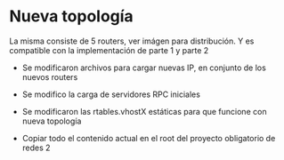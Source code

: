 # Nueva topología

La misma consiste de 5 routers, ver imágen para distribución.
Y es compatible con la implementación de parte 1 y parte 2

- Se modificaron archivos para cargar nuevas IP, en conjunto de los nuevos routers

- Se modifico la carga de servidores RPC iniciales

- Se modificaron las rtables.vhostX estáticas para que funcione con nueva topología

- Copiar todo el contenido actual en el root del proyecto obligatorio de redes 2